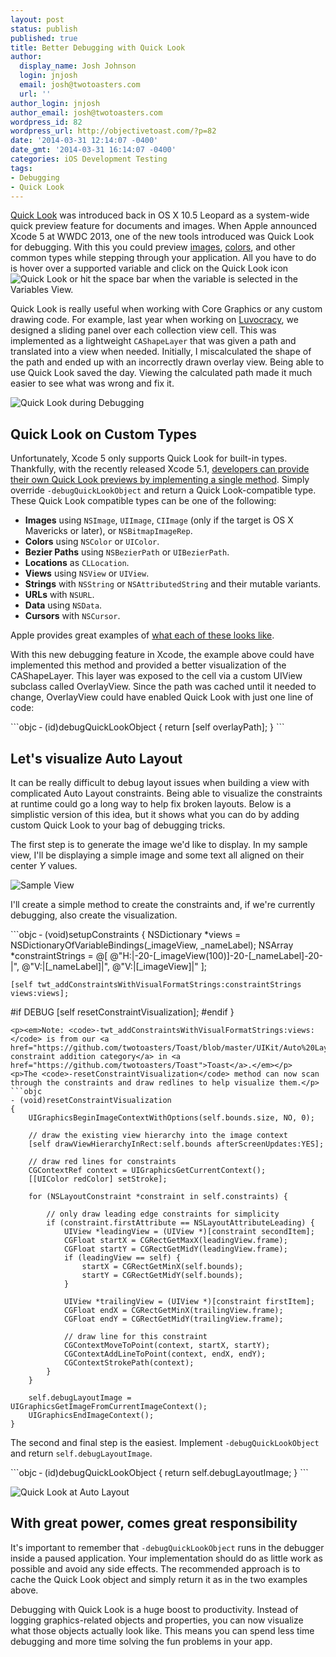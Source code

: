 ```yaml
---
layout: post
status: publish
published: true
title: Better Debugging with Quick Look
author:
  display_name: Josh Johnson
  login: jnjosh
  email: josh@twotoasters.com
  url: ''
author_login: jnjosh
author_email: josh@twotoasters.com
wordpress_id: 82
wordpress_url: http://objectivetoast.com/?p=82
date: '2014-03-31 12:14:07 -0400'
date_gmt: '2014-03-31 16:14:07 -0400'
categories: iOS Development Testing
tags:
- Debugging
- Quick Look
---
```

<p><a href="http://en.wikipedia.org/wiki/Quick_Look">Quick Look</a> was introduced back in OS X 10.5 Leopard as a system-wide quick preview feature for documents and images. When Apple announced Xcode 5 at WWDC 2013, one of the new tools introduced was Quick Look for debugging. With this you could preview <a href="http://objectivetoast.com/wp-content/uploads/2014/03/quicklook.images.png">images</a>, <a href="http://objectivetoast.com/wp-content/uploads/2014/03/quicklook.color_.png">colors</a>, and other common types while stepping through your application. All you have to do is hover over a supported variable and click on the Quick Look icon <img src="http://objectivetoast.com/wp-content/uploads/2014/03/quicklook.png" alt="Quick Look" /> or hit the space bar when the variable is selected in the Variables View.</p>
<p><!--more--></p>
<p>Quick Look is really useful when working with Core Graphics or any custom drawing code. For example, last year when working on <a href="http://twotoasters.com/ideas/2013/luvocracy/">Luvocracy</a>, we designed a sliding panel over each collection view cell. This was implemented as a lightweight <code>CAShapeLayer</code> that was given a path and translated into a view when needed. Initially, I miscalculated the shape of the path and ended up with an incorrectly drawn overlay view. Being able to use Quick Look saved the day. Viewing the calculated path made it much easier to see what was wrong and fix it.</p>
<p><img src="http://objectivetoast.com/wp-content/uploads/2014/03/quicklook.path_.debugging.png" alt="Quick Look during Debugging" /></p>
<h2>Quick Look on Custom Types</h2>
<p>Unfortunately, Xcode 5 only supports Quick Look for built-in types. Thankfully, with the recently released Xcode 5.1, <a href="https://developer.apple.com/library/ios/documentation/IDEs/Conceptual/CustomClassDisplay_in_QuickLook/Introduction/Introduction.html">developers can provide their own Quick Look previews by implementing a single method</a>. Simply override <code>‑debugQuickLookObject</code> and return a Quick Look-compatible type. These Quick Look compatible types can be one of the following:</p>
<ul>
<li><strong>Images</strong> using <code>NSImage</code>, <code>UIImage</code>, <code>CIImage</code> (only if the target is OS X Mavericks or later), or <code>NSBitmapImageRep</code>.</li>
<li><strong>Colors</strong> using <code>NSColor</code> or <code>UIColor</code>.</li>
<li><strong>Bezier Paths</strong> using <code>NSBezierPath</code> or <code>UIBezierPath</code>.</li>
<li><strong>Locations</strong> as <code>CLLocation</code>.</li>
<li><strong>Views</strong> using <code>NSView</code> or <code>UIView</code>.</li>
<li><strong>Strings</strong> with <code>NSString</code> or <code>NSAttributedString</code> and their mutable variants.</li>
<li><strong>URLs</strong> with <code>NSURL</code>.</li>
<li><strong>Data</strong> using <code>NSData</code>.</li>
<li><strong>Cursors</strong> with <code>NSCursor</code>.</li>
</ul>
<p>Apple provides great examples of <a href="https://developer.apple.com/library/ios/documentation/IDEs/Conceptual/CustomClassDisplay_in_QuickLook/CH02-std_objects_support/CH02-std_objects_support.html#//apple_ref/doc/uid/TP40014001-CH3-SW21">what each of these looks like</a>.</p>
<p>With this new debugging feature in Xcode, the example above could have implemented this method and provided a better visualization of the CAShapeLayer. This layer was exposed to the cell via a custom UIView subclass called OverlayView. Since the path was cached until it needed to change, OverlayView could have enabled Quick Look with just one line of code:</p>
```objc
‑ (id)debugQuickLookObject
{
   return [self overlayPath];
}
```
<h2>Let's visualize Auto Layout</h2>
<p>It can be really difficult to debug layout issues when building a view with complicated Auto Layout constraints. Being able to visualize the constraints at runtime could go a long way to help fix broken layouts. Below is a simplistic version of this idea, but it shows what you can do by adding custom Quick Look to your bag of debugging tricks.</p>
<p>The first step is to generate the image we'd like to display. In my sample view, I'll be displaying a simple image and some text all aligned on their center <em>Y</em> values.</p>
<p><img src="http://objectivetoast.com/wp-content/uploads/2014/03/quicklook.sample.png" alt="Sample View" /></p>
<p>I'll create a simple method to create the constraints and, if we're currently debugging, also create the visualization.</p>
```objc
‑ (void)setupConstraints
{
    NSDictionary *views = NSDictionaryOfVariableBindings(_imageView, _nameLabel);
    NSArray *constraintStrings = @[ @"H:|-20-[_imageView(100)]-20-[_nameLabel]-20-|",
                                    @"V:|[_nameLabel]|", 
                                    @"V:|[_imageView]|" ];

    [self twt_addConstraintsWithVisualFormatStrings:​constraintStrings views:​views];

#if DEBUG 
    [self resetConstraintVisualization]; 
#endif
}
```
<p><em>Note: <code>‑twt_addConstraintsWithVisualFormatStrings:​views:</code> is from our <a href="https://github.com/twotoasters/Toast/blob/master/UIKit/Auto%20Layout/UIView%2BTWTConvenientConstraintAddition.h">convenient constraint addition category</a> in <a href="https://github.com/twotoasters/Toast">Toast</a>.</em></p>
<p>The <code>‑resetConstraintVisualization</code> method can now scan through the constraints and draw redlines to help visualize them.</p>
```objc
‑ (void)resetConstraintVisualization
{
    UIGraphicsBeginImageContextWithOptions(self.bounds.size, NO, 0);

    // draw the existing view hierarchy into the image context
    [self drawViewHierarchyInRect:​self.bounds afterScreenUpdates:​YES];

    // draw red lines for constraints
    CGContextRef context = UIGraphicsGetCurrentContext();
    [[UIColor redColor] setStroke];

    for (NSLayoutConstraint *constraint in self.constraints) {

        // only draw leading edge constraints for simplicity
        if (constraint.firstAttribute == NSLayoutAttributeLeading) {
            UIView *leadingView = (UIView *)[constraint secondItem];
            CGFloat startX = CGRectGetMaxX(leadingView.frame);
            CGFloat startY = CGRectGetMidY(leadingView.frame);
            if (leadingView == self) {
                startX = CGRectGetMinX(self.bounds);
                startY = CGRectGetMidY(self.bounds);
            }

            UIView *trailingView = (UIView *)[constraint firstItem];
            CGFloat endX = CGRectGetMinX(trailingView.frame);
            CGFloat endY = CGRectGetMidY(trailingView.frame);

            // draw line for this constraint
            CGContextMoveToPoint(context, startX, startY);
            CGContextAddLineToPoint(context, endX, endY);
            CGContextStrokePath(context);
        }
    }

    self.debugLayoutImage = UIGraphicsGetImageFromCurrentImageContext();
    UIGraphicsEndImageContext();
}
```
<p>The second and final step is the easiest. Implement <code>‑debugQuickLookObject</code> and return <code>self.debugLayoutImage</code>.</p>
```objc
‑ (id)debugQuickLookObject
{
    return self.debugLayoutImage;
}
```
<p><img src="http://objectivetoast.com/wp-content/uploads/2014/03/quicklook.redlines.png" alt="Quick Look at Auto Layout" /></p>
<h2>With great power, comes great responsibility</h2>
<p>It's important to remember that <code>‑debugQuickLookObject</code> runs in the debugger inside a paused application. Your implementation should do as little work as possible and avoid any side effects. The recommended approach is to cache the Quick Look object and simply return it as in the two examples above.</p>
<p>Debugging with Quick Look is a huge boost to productivity. Instead of logging graphics-related objects and properties, you can now visualize what those objects actually look like. This means you can spend less time debugging and more time solving the fun problems in your app.</p>
